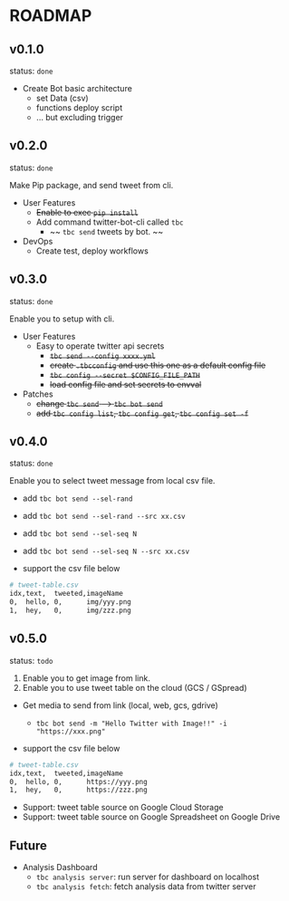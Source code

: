 # ROADMAP

## v0.1.0

status: `done`

- Create Bot basic architecture
  - set Data (csv)
  - functions deploy script
  - ... but excluding trigger

## v0.2.0

status: `done`

Make Pip package, and send tweet from cli.

- User Features
  - ~~Enable to exec `pip install`~~
  - Add command twitter-bot-cli called `tbc`
    - ~~ `tbc send` tweets by bot. ~~
- DevOps
  - Create test, deploy workflows


## v0.3.0

status: `done`

Enable you to setup with cli.

- User Features
  - Easy to operate twitter api secrets
    - ~~`tbc send --config xxxx.yml`~~
    - ~~create `.tbcconfig` and use this one as a default config file~~
    - ~~`tbc config --secret $CONFIG_FILE_PATH`~~
    - ~~load config file and set secrets to envval~~
- Patches
  - ~~change `tbc send` --> `tbc bot send`~~
  - ~~add `tbc config list`, `tbc config get`, `tbc config set -f`~~


## v0.4.0

status: `done`

Enable you to select tweet message from local csv file.

- add `tbc bot send --sel-rand`
- add `tbc bot send --sel-rand --src xx.csv`
- add `tbc bot send --sel-seq N`
- add `tbc bot send --sel-seq N --src xx.csv`

- support the csv file below

```bash
# tweet-table.csv
idx,text,  tweeted,imageName
0,  hello, 0,      img/yyy.png
1,  hey,   0,      img/zzz.png
```

## v0.5.0

status: `todo`

1. Enable you to get image from link.
2. Enable you to use tweet table on the cloud (GCS / GSpread)

- Get media to send from link (local, web, gcs, gdrive)
  - `tbc bot send -m "Hello Twitter with Image!!" -i "https://xxx.png"`

- support the csv file below

```bash
# tweet-table.csv
idx,text,  tweeted,imageName
0,  hello, 0,      https://yyy.png
1,  hey,   0,      https://zzz.png
```

- Support: tweet table source on Google Cloud Storage
- Support: tweet table source on Google Spreadsheet on Google Drive


## Future

- Analysis Dashboard
  - `tbc analysis server`: run server for dashboard on localhost
  - `tbc analysis fetch`: fetch analysis data from twitter server
